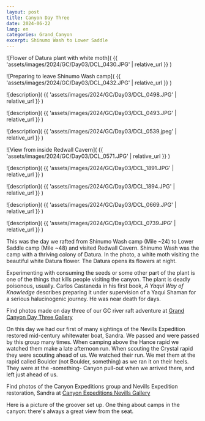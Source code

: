 ```yaml
---
layout: post
title: Canyon Day Three
date: 2024-06-22
lang: en
categories: Grand_Canyon
excerpt: Shinumo Wash to Lower Saddle
---
```


![Flower of Datura plant with white moth](
  {{ 'assets/images/2024/GC/Day03/DCL_0430.JPG' | relative_url }}
)

![Preparing to leave Shinumo Wash camp](
  {{ 'assets/images/2024/GC/Day03/DCL_0432.JPG' | relative_url }}
)

![description](
  {{ 'assets/images/2024/GC/Day03/DCL_0498.JPG' | relative_url }}
)

![description](
  {{ 'assets/images/2024/GC/Day03/DCL_0493.JPG' | relative_url }}
)

![description](
  {{ 'assets/images/2024/GC/Day03/DCL_0539.jpeg' | relative_url }}
)

![View from inside Redwall Cavern](
  {{ 'assets/images/2024/GC/Day03/DCL_0571.JPG' | relative_url }}
)

![description](
  {{ 'assets/images/2024/GC/Day03/DCL_1891.JPG' | relative_url }}
)

![description](
  {{ 'assets/images/2024/GC/Day03/DCL_1894.JPG' | relative_url }}
)

![description](
  {{ 'assets/images/2024/GC/Day03/DCL_0669.JPG' | relative_url }}
)

![description](
  {{ 'assets/images/2024/GC/Day03/DCL_0739.JPG' | relative_url }}
)

This was the day we rafted from Shinumo Wash camp (Mile ~24) to Lower Saddle
camp (Mile ~48) and visited Redwall Cavern. Shinumo Wash was the camp with a
thriving colony of Datura. In the photo, a white moth visiting the beautiful
white Datura flower. The Datura opens its flowers at night.

Experimenting with consuming the seeds or some other part of the plant is one
of the things that kills people visiting the canyon. The plant is deadly
poisonous, usually.  Carlos Castaneda in his first book, _A Yaqui Way of
Knowledge_ describes preparing it under supervision of a Yaqui Shaman for a
serious halucinogenic journey. He was near death for days.

Find photos made on day three of our GC river raft adventure at
[Grand Canyon Day Three Gallery](
  https://wbreeze.com/photo/gallery/20240620GC/Day03/index.html
)

On this day we had our first of many sightings of the Nevills Expedition
restored mid-century whitewater boat, Sandra. We passed and were passed
by this group many times. When camping above the Hance rapid we watched
them make a late afternoon run. When scouting the Crystal rapid they
were scouting ahead of us. We watched their run. We met them at the
rapid called Boulder (not Boulder, something) as we ran it on their heels.
They were at the -something- Canyon pull-out when we arrived there,
and left just ahead of us.

Find photos of the Canyon Expeditions group and Nevills Expedition
restoration, Sandra at
[Canyon Expeditions Nevills Gallery](
  https://wbreeze.com/photo/gallery/20240620GC/Nevills/index.html
)

Here is a picture of the groover set up. One thing about camps in the
canyon: there's always a great view from the seat.


